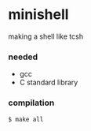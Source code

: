 # minishell
making a shell like tcsh

### needed 
  - gcc
  - C standard library

### compilation
  ```
  $ make all
  ```

